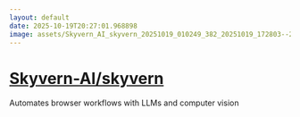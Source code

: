```yaml
---
layout: default
date: 2025-10-19T20:27:01.968898
image: assets/Skyvern_AI_skyvern_20251019_010249_382_20251019_172803--20251019T192804034--cropped.png
---
```


# [Skyvern-AI/skyvern](https://github.com/Skyvern-AI/skyvern/)

Automates browser workflows with LLMs and computer vision
